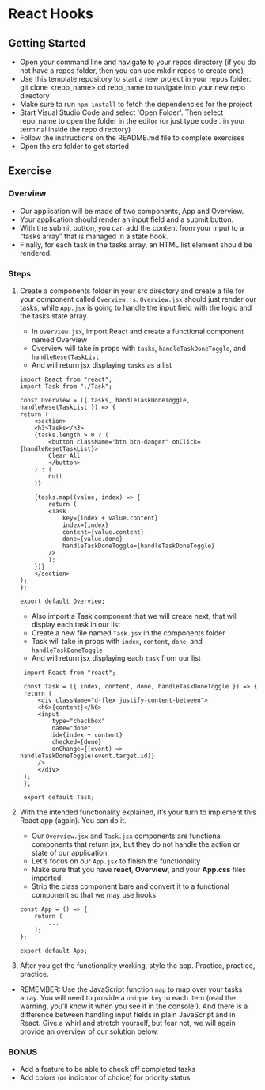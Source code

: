 # React Hooks

## Getting Started

- Open your command line and navigate to your repos directory (if you do not have a repos folder, then you can use mkdir repos to create one)
- Use this template repository to start a new project in your repos folder: git clone <repo_name>
  cd repo_name to navigate into your new repo directory
- Make sure to run `npm install` to fetch the dependencies for the project
- Start Visual Studio Code and select 'Open Folder'. Then select repo_name to open the folder in the editor (or just type code . in your terminal inside the repo directory)
- Follow the instructions on the README.md file to complete exercises
- Open the src folder to get started

## Exercise

### Overview

- Our application will be made of two components, App and Overview.
- Your application should render an input field and a submit button.
- With the submit button, you can add the content from your input to a “tasks array” that is managed in a state hook.
- Finally, for each task in the tasks array, an HTML list element should be rendered.

### Steps

1. Create a components folder in your src directory and create a file for your component called `Overview.js`. `Overview.jsx` should just render our tasks, while `App.jsx` is going to handle the input field with the logic and the tasks state array.

   - In `Overview.jsx`, import React and create a functional component named Overview
   - Overview will take in props with `tasks`, `handleTaskDoneToggle`, and `handleResetTaskList`
   - And will return jsx displaying `tasks` as a list

   ```
   import React from "react";
   import Task from "./Task";

   const Overview = ({ tasks, handleTaskDoneToggle, handleResetTaskList }) => {
   return (
       <section>
       <h3>Tasks</h3>
       {tasks.length > 0 ? (
           <button className="btn btn-danger" onClick={handleResetTaskList}>
           Clear All
           </button>
       ) : (
           null
       )}

       {tasks.map((value, index) => {
           return (
           <Task
               key={index + value.content}
               index={index}
               content={value.content}
               done={value.done}
               handleTaskDoneToggle={handleTaskDoneToggle}
           />
           );
       })}
       </section>
   );
   };

   export default Overview;
   ```

   - Also import a Task component that we will create next, that will display each task in our list
   - Create a new file named `Task.jsx` in the components folder
   - Task will take in props with `index`, `content`, `done`, and `handleTaskDoneToggle`
   - And will return jsx displaying each `task` from our list

   ```
    import React from "react";

    const Task = ({ index, content, done, handleTaskDoneToggle }) => {
    return (
        <div className="d-flex justify-content-between">
        <h6>{content}</h6>
        <input
            type="checkbox"
            name="done"
            id={index + content}
            checked={done}
            onChange={(event) => handleTaskDoneToggle(event.target.id)}
        />
        </div>
    );
    };

    export default Task;
   ```

2. With the intended functionality explained, it’s your turn to implement this React app (again). You can do it.

    - Our `Overview.jsx` and `Task.jsx` components are functional components that return jsx, but they do not handle the action or state of our application.
    - Let's focus on our `App.jsx` to finish the functionality
    - Make sure that you have **react**, **Overview**, and your **App.css** files imported
    - Strip the class component bare and convert it to a functional component so that we may use hooks

    ```
    const App = () => {
        return (
            ...
        );
    };

    export default App;
    ```

    

3. After you get the functionality working, style the app. Practice, practice, practice.

- REMEMBER: Use the JavaScript function `map` to map over your tasks array. You will need to provide a `unique key` to each item (read the warning, you’ll know it when you see it in the console!). And there is a difference between handling input fields in plain JavaScript and in React. Give a whirl and stretch yourself, but fear not, we will again provide an overview of our solution below.

### BONUS

- Add a feature to be able to check off completed tasks
- Add colors (or indicator of choice) for priority status
